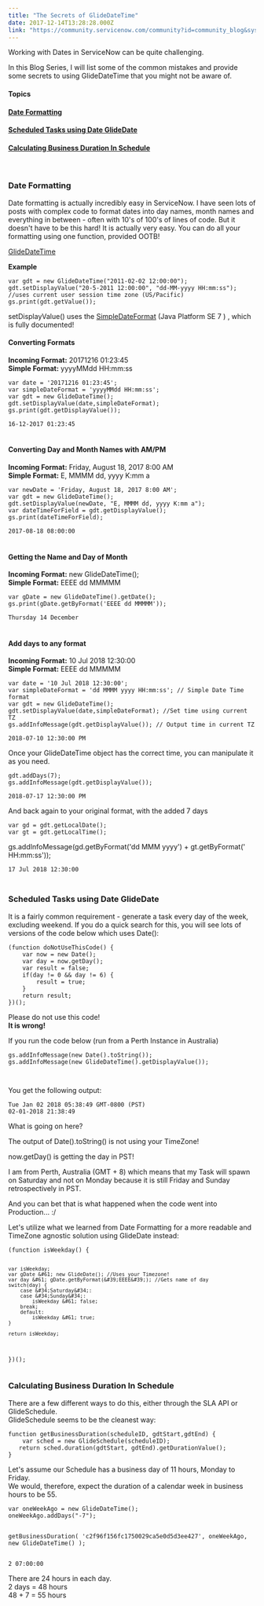 ```yaml
---
title: "The Secrets of GlideDateTime"
date: 2017-12-14T13:28:28.000Z
link: "https://community.servicenow.com/community?id=community_blog&sys_id=bc0e6a2ddbd0dbc01dcaf3231f961931"
---
```

<p>Working with Dates in ServiceNow can be quite challenging.</p>
<p>In this Blog Series, I will list some of the common mistakes and provide some secrets to using GlideDateTime that you might not be aware of.</p>
<h4>Topics</h4>
<h4><a href="#dateFormatting" rel="nofollow">Date Formatting</a></h4>
<h4><a href="#scheduledTasks" rel="nofollow">Scheduled Tasks using Date GlideDate</a></h4>
<h4><a href="#calcBusinessDuration" rel="nofollow">Calculating Business Duration In Schedule</a></h4>
<p> </p>
<p><a name="dateFormatting"></a></p>
<h3>Date Formatting</h3>
<p>Date formatting is actually incredibly easy in ServiceNow. I have seen lots of posts with complex code to format dates into day names, month names and everything in between - often with 10&#39;s of 100&#39;s of lines of code. But it doesn&#39;t have to be this hard! It is actually very easy. You can do all your formatting using one function, provided OOTB!</p>
<p><a href="https://developer.servicenow.com/app.do#!/api_doc?v&#61;jakarta&amp;id&#61;r_ScopedGlideDateTimeSetDisplayValue_String_value_String_…" target="_blank" rel="noopener noreferrer nofollow">GlideDateTime</a></p>
<p><strong>Example</strong></p>
<pre class="language-javascript"><code>var gdt &#61; new GlideDateTime(&#34;2011-02-02 12:00:00&#34;);
gdt.setDisplayValue(&#34;20-5-2011 12:00:00&#34;, &#34;dd-MM-yyyy HH:mm:ss&#34;); //uses current user session time zone (US/Pacific)
gs.print(gdt.getValue());</code></pre>
<p>setDisplayValue() uses the <a href="https://docs.oracle.com/javase/7/docs/api/java/text/SimpleDateFormat.html" rel="nofollow">SimpleDateFormat</a> (Java Platform SE 7 ) , which is fully documented!</p>
<h4>Converting Formats</h4>
<p><strong>Incoming Format:</strong> 20171216 01:23:45<br /><strong>Simple Format:</strong> yyyyMMdd HH:mm:ss</p>
<pre class="language-javascript"><code>var date &#61; &#39;20171216 01:23:45&#39;;
var simpleDateFormat &#61; &#39;yyyyMMdd HH:mm:ss&#39;;
var gdt &#61; new GlideDateTime();
gdt.setDisplayValue(date,simpleDateFormat);
gs.print(gdt.getDisplayValue());</code></pre>
<pre class="language-markup"><code>16-12-2017 01:23:45</code></pre>
<h4><br />Converting Day and Month Names with AM/PM</h4>
<p><strong>Incoming Format:</strong> Friday, August 18, 2017 8:00 AM<br /><strong>Simple Format:</strong> E, MMMM dd, yyyy K:mm a</p>
<pre class="language-javascript"><code>var newDate &#61; &#39;Friday, August 18, 2017 8:00 AM&#39;;
var gdt &#61; new GlideDateTime();
gdt.setDisplayValue(newDate, &#34;E, MMMM dd, yyyy K:mm a&#34;);
var dateTimeForField &#61; gdt.getDisplayValue();
gs.print(dateTimeForField);</code></pre>
<pre class="language-markup"><code>2017-08-18 08:00:00</code></pre>
<h4><br />Getting the Name and Day of Month</h4>
<p><strong>Incoming Format:</strong> new GlideDateTime();<br /><strong>Simple Format:</strong> EEEE dd MMMMM</p>
<pre class="language-javascript"><code>var gDate &#61; new GlideDateTime().getDate();
gs.print(gDate.getByFormat(&#39;EEEE dd MMMMM&#39;));</code></pre>
<pre class="language-markup"><code>Thursday 14 December</code></pre>
<h4><br />Add days to any format</h4>
<p><strong>Incoming Format:</strong> 10 Jul 2018 12:30:00<br /><strong>Simple Format:</strong> EEEE dd MMMMM</p>
<pre class="language-javascript"><code>var date &#61; &#39;10 Jul 2018 12:30:00&#39;;
var simpleDateFormat &#61; &#39;dd MMMM yyyy HH:mm:ss&#39;; // Simple Date Time format
var gdt &#61; new GlideDateTime();
gdt.setDisplayValue(date,simpleDateFormat); //Set time using current TZ
gs.addInfoMessage(gdt.getDisplayValue()); // Output time in current TZ</code></pre>
<pre class="language-markup"><code>2018-07-10 12:30:00 PM</code></pre>
<p>Once your GlideDateTime object has the correct time, you can manipulate it as you need.</p>
<pre class="language-javascript"><code>gdt.addDays(7);
gs.addInfoMessage(gdt.getDisplayValue());</code></pre>
<pre class="language-markup"><code>2018-07-17 12:30:00 PM</code></pre>
<p>And back again to your original format, with the added 7 days</p>
<pre class="language-javascript"><code>var gd &#61; gdt.getLocalDate();
var gt &#61; gdt.getLocalTime();</code></pre>
<p>gs.addInfoMessage(gd.getByFormat(&#39;dd MMM yyyy&#39;) &#43; gt.getByFormat(&#39; HH:mm:ss&#39;));</p>
<pre class="language-markup"><code>17 Jul 2018 12:30:00</code></pre>
<p><a name="scheduledTasks"></a></p>
<h3><br />Scheduled Tasks using Date GlideDate</h3>
<p>It is a fairly common requirement - generate a task every day of the week, excluding weekend. If you do a quick search for this, you will see lots of versions of the code below which uses Date():</p>
<pre class="language-javascript"><code>(function doNotUseThisCode() {
	var now &#61; new Date();
	var day &#61; now.getDay();
	var result &#61; false;
	if(day !&#61; 0 &amp;&amp; day !&#61; 6) {
		result &#61; true;
	}
	return result;
})();</code></pre>
<p>Please do not use this code! <br /><strong>It is wrong!</strong></p>
<p>If you run the code below (run from a Perth Instance in Australia)</p>
<pre class="language-javascript"><code>gs.addInfoMessage(new Date().toString());
gs.addInfoMessage(new GlideDateTime().getDisplayValue());

 </code></pre>
<p>You get the following output:</p>
<pre class="language-markup"><code>Tue Jan 02 2018 05:38:49 GMT-0800 (PST)
02-01-2018 21:38:49</code></pre>
<p>What is going on here?</p>
<p>The output of Date().toString() is not using your TimeZone!</p>
<p>now.getDay() is getting the day in PST!</p>
<p>I am from Perth, Australia (GMT &#43; 8) which means that my Task will spawn on Saturday and not on Monday because it is still Friday and Sunday retrospectively in PST.</p>
<p>And you can bet that is what happened when the code went into Production... :/</p>
<p>Let&#39;s utilize what we learned from Date Formatting for a more readable and TimeZone agnostic solution using GlideDate instead:</p>
<pre class="language-javascript"><code>(function isWeekday() {

	var isWeekday;
	var gDate &#61; new GlideDate(); //Uses your Timezone!
	var day &#61; gDate.getByFormat(&#39;EEEE&#39;); //Gets name of day
	switch(day) {
		case &#34;Saturday&#34;:
		case &#34;Sunday&#34;:
			isWeekday &#61; false;
		break;
		default:
			isWeekday &#61; true;
	}

	return isWeekday;

})();</code></pre>
<p><a name="calcBusinessDuration"></a></p>
<h3>Calculating Business Duration In Schedule</h3>
<p>There are a few different ways to do this, either through the SLA API or GlideSchedule.<br />GlideSchedule seems to be the cleanest way:</p>
<pre class="language-javascript"><code>function getBusinessDuration(scheduleID, gdtStart,gdtEnd) {
    var sched &#61; new GlideSchedule(scheduleID);
   return sched.duration(gdtStart, gdtEnd).getDurationValue();
}</code></pre>
<p>Let&#39;s assume our Schedule has a business day of 11 hours, Monday to Friday.<br />We would, therefore, expect the duration of a calendar week in business hours to be 55.</p>
<pre class="language-javascript"><code>var oneWeekAgo &#61; new GlideDateTime();
oneWeekAgo.addDays(&#34;-7&#34;);

getBusinessDuration(
  &#39;c2f96f156fc1750029ca5e0d5d3ee427&#39;, 
  oneWeekAgo, 
  new GlideDateTime()
);</code></pre>
<pre class="language-markup"><code>2 07:00:00</code></pre>
<p>There are 24 hours in each day.<br />2 days &#61; 48 hours<br />48 &#43; 7 &#61; 55 hours<br /><br /><br /><br /></p>
<p> </p>